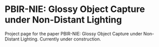 # PBIR-NIE: Glossy Object Capture under Non-Distant Lighting
Project page for the paper PBIR-NIE: Glossy Object Capture under Non-Distant Lighting. Currently under construction.